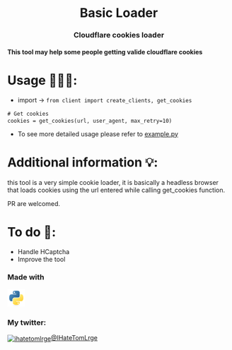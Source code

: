 <h1 align="center">Basic Loader</h1>
<h3 align="center">Cloudflare cookies loader</h3>
<h4 align="left">This tool may help some people getting valide cloudflare cookies<h4>

# Usage 👨🏻‍💻:
- import -> `from client import create_clients, get_cookies`
```
# Get cookies
cookies = get_cookies(url, user_agent, max_retry=10)
```
- To see more detailed usage please refer to [example.py](https://github.com/IHateTomLrge/basic-loader/blob/main/example.py)

# Additional information 💡: 

this tool is a very simple cookie loader, it is basically a headless browser that loads cookies using the url entered while calling get_cookies function.

PR are welcomed. 


# To do 📄:
- Handle HCaptcha
- Improve the tool


<h3 align="left">Made with</h3>
<p align="left"> <a href="https://www.python.org" target="_blank"> <img src="https://raw.githubusercontent.com/devicons/devicon/master/icons/python/python-original.svg" alt="python" width="40" height="40"/> </a> </p>

<h3 align="left">My twitter:</h3>
<p align="left">
<a href="https://twitter.com/ihatetomlrge" target="blank"><img align="center" src="https://raw.githubusercontent.com/rahuldkjain/github-profile-readme-generator/master/src/images/icons/Social/twitter.svg" alt="ihatetomlrge" height="30" width="40" />@IHateTomLrge</a>
</p>